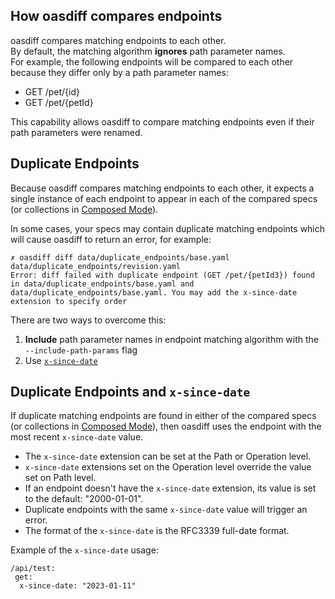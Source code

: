 ## How oasdiff compares endpoints
oasdiff compares matching endpoints to each other.  
By default, the matching algorithm **ignores** path parameter names.  
For example, the following endpoints will be compared to each other because they differ only by a path parameter names:
- GET /pet/{id}
- GET /pet/{petId}

This capability allows oasdiff to compare matching endpoints even if their path parameters were renamed.

## Duplicate Endpoints
Because oasdiff compares matching endpoints to each other, it expects a single instance of each endpoint to appear in each of the compared specs (or collections in [Composed Mode](README.md#composed-mode)).

In some cases, your specs may contain duplicate matching endpoints which will cause oasdiff to return an error, for example:
```
✗ oasdiff diff data/duplicate_endpoints/base.yaml data/duplicate_endpoints/revision.yaml
Error: diff failed with duplicate endpoint (GET /pet/{petId3}) found in data/duplicate_endpoints/base.yaml and data/duplicate_endpoints/base.yaml. You may add the x-since-date extension to specify order
```

There are two ways to overcome this:
1. **Include** path parameter names in endpoint matching algorithm with the `--include-path-params` flag
2. Use [`x-since-date`](#duplicate-endpoints-and-x-since-date)

## Duplicate Endpoints and `x-since-date`
If duplicate matching endpoints are found in either of the compared specs (or collections in [Composed Mode](README.md#composed-mode)), then oasdiff uses the endpoint with the most recent `x-since-date` value.

- The `x-since-date` extension can be set at the Path or Operation level.
- `x-since-date` extensions set on the Operation level override the value set on Path level.
- If an endpoint doesn't have the `x-since-date` extension, its value is set to the default: "2000-01-01".
- Duplicate endpoints with the same `x-since-date` value will trigger an error.
- The format of the `x-since-date` is the RFC3339 full-date format.

Example of the `x-since-date` usage:
   ```
   /api/test:
    get:
     x-since-date: "2023-01-11"
   ```

